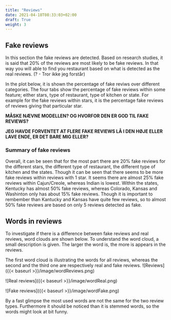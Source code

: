 ```yaml
---
title: "Reviews"
date: 2021-04-18T08:33:03+02:00
draft: True
weight: 3
---
```


## Fake reviews
In this section the fake reviews are detected. Based on research studies, it is said that 20% of the reviews are most likely to be fake reviews. 
In that way you will able to find you restaurant based on what is detected as the real reviews. (? - Tror ikke jeg forstår)

In the plot below, it is shown the percentage of fake reviws over different categories. The four tabs show the percentage of fake reviews within some feature; either stars, 
type of restaurant, type of kitchen or state. For example for the fake reviews within stars, it is the percentage fake reviews of reviews 
giving that particular star. 

**MÅSKE NÆVNE MODELLEN? OG HVORFOR DEN ER GOD TIL FAKE REVIEWS?**

**JEG HAVDE FORVENTET AT FLERE FAKE REVIEWS LÅ I DEN HØJE ELLER LAVE ENDE, ER DET BARE MIG ELLER?**

<script type="text/javascript" src="https://cdn.bokeh.org/bokeh/release/bokeh-2.3.2.min.js" integrity="sha384-XypntL49z55iwGVUW4qsEu83zKL3XEcz0MjuGOQ9SlaaQ68X/g+k1FcioZi7oQAc" crossorigin="anonymous"></script>
<script type="text/javascript">
            Bokeh.set_log_level("info");
</script>
<div class="bk-root" id="8742b5bb-80fd-4325-b361-1933080584c2" data-root-id="2784"></div>
<script type="application/json" id="3505">
          {"a44df594-ab4a-4ceb-94ca-be4b02796f70":{"defs":[],"roots":{"references":[{"attributes":{"tabs":[{"id":"2669"},{"id":"2707"},{"id":"2745"},{"id":"2783"}]},"id":"2784","type":"Tabs"},{"attributes":{},"id":"2726","type":"PanTool"},{"attributes":{},"id":"2891","type":"CategoricalTickFormatter"},{"attributes":{"data_source":{"id":"2740"},"glyph":{"id":"2741"},"hover_glyph":null,"muted_glyph":null,"nonselection_glyph":{"id":"2742"},"view":{"id":"2744"}},"id":"2743","type":"GlyphRenderer"},{"attributes":{"data":{"top":[19.88294387847251,19.33546616820638,16.513675970364847,14.92276082489917,18.073526761578663,14.266461301501732,12.400260062651457,25.58181406642249,29.269282575833326,19.71972563859981,14.636297287434619,13.821427776417424,14.741262860032906,15.965634508680868,16.3221927569384,13.151709401709402],"x":["American (New)","American (Traditional)","Cajun/Creole","Caribbean","Chinese","Greek","Indian","Italian","Japanese","Korean","Latin American","Mediterranean","Mexican","New Mexican Cuisine","Thai","Vietnamese"]},"selected":{"id":"2900"},"selection_policy":{"id":"2901"}},"id":"2740","type":"ColumnDataSource"},{"attributes":{"formatter":{"id":"2882"},"major_label_policy":{"id":"2883"},"major_tick_line_color":null,"minor_tick_line_color":null,"ticker":{"id":"2723"}},"id":"2722","type":"LinearAxis"},{"attributes":{"source":{"id":"2740"}},"id":"2744","type":"CDSView"},{"attributes":{"overlay":{"id":"2732"}},"id":"2728","type":"BoxZoomTool"},{"attributes":{},"id":"2892","type":"AllLabels"},{"attributes":{"axis":{"id":"2722"},"dimension":1,"ticker":null},"id":"2725","type":"Grid"},{"attributes":{"fill_alpha":{"value":0.1},"fill_color":{"value":"lightblue"},"line_alpha":{"value":0.1},"line_color":{"value":"lightblue"},"top":{"field":"top"},"width":{"value":0.7},"x":{"field":"x"}},"id":"2742","type":"VBar"},{"attributes":{"axis":{"id":"2719"},"ticker":null},"id":"2721","type":"Grid"},{"attributes":{},"id":"2727","type":"WheelZoomTool"},{"attributes":{"fill_color":{"value":"lightblue"},"line_color":{"value":"lightblue"},"top":{"field":"top"},"width":{"value":0.7},"x":{"field":"x"}},"id":"2665","type":"VBar"},{"attributes":{},"id":"2720","type":"CategoricalTicker"},{"attributes":{"bottom_units":"screen","fill_alpha":0.5,"fill_color":"lightgrey","left_units":"screen","level":"overlay","line_alpha":1.0,"line_color":"black","line_dash":[4,4],"line_width":2,"right_units":"screen","syncable":false,"top_units":"screen"},"id":"2732","type":"BoxAnnotation"},{"attributes":{"active_multi":null,"tools":[{"id":"2688"},{"id":"2689"},{"id":"2690"},{"id":"2691"},{"id":"2692"},{"id":"2693"}]},"id":"2695","type":"Toolbar"},{"attributes":{},"id":"2723","type":"BasicTicker"},{"attributes":{"source":{"id":"2778"}},"id":"2782","type":"CDSView"},{"attributes":{"data_source":{"id":"2778"},"glyph":{"id":"2779"},"hover_glyph":null,"muted_glyph":null,"nonselection_glyph":{"id":"2780"},"view":{"id":"2782"}},"id":"2781","type":"GlyphRenderer"},{"attributes":{"bottom_units":"screen","fill_alpha":0.5,"fill_color":"lightgrey","left_units":"screen","level":"overlay","line_alpha":1.0,"line_color":"black","line_dash":[4,4],"line_width":2,"right_units":"screen","syncable":false,"top_units":"screen"},"id":"2694","type":"BoxAnnotation"},{"attributes":{},"id":"2717","type":"LinearScale"},{"attributes":{"start":0},"id":"2713","type":"DataRange1d"},{"attributes":{"data":{"top":[23.7477522308049,16.167711907861,20.581170729227562,20.682020692526486,60.0,72.72727272727273,21.59212537208522,20.943327851030023,16.76652376771172,18.07528638923047,17.441054091539527],"x":["British Columbia","Colorado","Florida","Georgia","Kansas","Kentucky","Massachusetts","Ohio","Oregon","Texas","Washington"]},"selected":{"id":"2903"},"selection_policy":{"id":"2904"}},"id":"2778","type":"ColumnDataSource"},{"attributes":{},"id":"2715","type":"CategoricalScale"},{"attributes":{"formatter":{"id":"2885"},"major_label_orientation":"vertical","major_label_policy":{"id":"2886"},"major_tick_line_color":null,"minor_tick_line_color":null,"ticker":{"id":"2720"}},"id":"2719","type":"CategoricalAxis"},{"attributes":{"active_multi":null,"tools":[{"id":"2764"},{"id":"2765"},{"id":"2766"},{"id":"2767"},{"id":"2768"},{"id":"2769"}]},"id":"2771","type":"Toolbar"},{"attributes":{"below":[{"id":"2757"}],"center":[{"id":"2759"},{"id":"2763"}],"height":500,"left":[{"id":"2760"}],"renderers":[{"id":"2781"}],"title":{"id":"2747"},"toolbar":{"id":"2771"},"toolbar_location":null,"width":800,"x_range":{"id":"2749"},"x_scale":{"id":"2753"},"y_range":{"id":"2751"},"y_scale":{"id":"2755"}},"id":"2746","subtype":"Figure","type":"Plot"},{"attributes":{},"id":"2769","type":"HelpTool"},{"attributes":{},"id":"2765","type":"WheelZoomTool"},{"attributes":{},"id":"2764","type":"PanTool"},{"attributes":{},"id":"2768","type":"ResetTool"},{"attributes":{"fill_color":{"value":"lightblue"},"line_color":{"value":"lightblue"},"top":{"field":"top"},"width":{"value":0.7},"x":{"field":"x"}},"id":"2779","type":"VBar"},{"attributes":{},"id":"2767","type":"SaveTool"},{"attributes":{"formatter":{"id":"2888"},"major_label_policy":{"id":"2889"},"major_tick_line_color":null,"minor_tick_line_color":null,"ticker":{"id":"2761"}},"id":"2760","type":"LinearAxis"},{"attributes":{"axis":{"id":"2760"},"dimension":1,"ticker":null},"id":"2763","type":"Grid"},{"attributes":{"factors":["American (New)","American (Traditional)","Cajun/Creole","Caribbean","Chinese","Greek","Indian","Italian","Japanese","Korean","Latin American","Mediterranean","Mexican","New Mexican Cuisine","Thai","Vietnamese"]},"id":"2711","type":"FactorRange"},{"attributes":{"axis":{"id":"2757"},"ticker":null},"id":"2759","type":"Grid"},{"attributes":{},"id":"2871","type":"AllLabels"},{"attributes":{"active_multi":null,"tools":[{"id":"2650"},{"id":"2651"},{"id":"2652"},{"id":"2653"},{"id":"2654"},{"id":"2655"}]},"id":"2657","type":"Toolbar"},{"attributes":{},"id":"2758","type":"CategoricalTicker"},{"attributes":{},"id":"2761","type":"BasicTicker"},{"attributes":{"formatter":{"id":"2891"},"major_label_orientation":"vertical","major_label_policy":{"id":"2892"},"major_tick_line_color":null,"minor_tick_line_color":null,"ticker":{"id":"2758"}},"id":"2757","type":"CategoricalAxis"},{"attributes":{},"id":"2693","type":"HelpTool"},{"attributes":{},"id":"2755","type":"LinearScale"},{"attributes":{"bottom_units":"screen","fill_alpha":0.5,"fill_color":"lightgrey","left_units":"screen","level":"overlay","line_alpha":1.0,"line_color":"black","line_dash":[4,4],"line_width":2,"right_units":"screen","syncable":false,"top_units":"screen"},"id":"2656","type":"BoxAnnotation"},{"attributes":{"axis":{"id":"2684"},"dimension":1,"ticker":null},"id":"2687","type":"Grid"},{"attributes":{},"id":"2692","type":"ResetTool"},{"attributes":{},"id":"2870","type":"BasicTickFormatter"},{"attributes":{"start":0},"id":"2751","type":"DataRange1d"},{"attributes":{"formatter":{"id":"2876"},"major_label_policy":{"id":"2877"},"major_tick_line_color":null,"minor_tick_line_color":null,"ticker":{"id":"2685"}},"id":"2684","type":"LinearAxis"},{"attributes":{},"id":"2753","type":"CategoricalScale"},{"attributes":{"source":{"id":"2702"}},"id":"2706","type":"CDSView"},{"attributes":{},"id":"2688","type":"PanTool"},{"attributes":{},"id":"2685","type":"BasicTicker"},{"attributes":{"child":{"id":"2670"},"title":"Type of restaurant"},"id":"2707","type":"Panel"},{"attributes":{"align":"center","text":"Fake reviews by type of kitchen","text_font_size":"13pt"},"id":"2709","type":"Title"},{"attributes":{},"id":"2691","type":"SaveTool"},{"attributes":{},"id":"2889","type":"AllLabels"},{"attributes":{"fill_alpha":{"value":0.1},"fill_color":{"value":"lightblue"},"line_alpha":{"value":0.1},"line_color":{"value":"lightblue"},"top":{"field":"top"},"width":{"value":0.7},"x":{"field":"x"}},"id":"2704","type":"VBar"},{"attributes":{"data_source":{"id":"2702"},"glyph":{"id":"2703"},"hover_glyph":null,"muted_glyph":null,"nonselection_glyph":{"id":"2704"},"view":{"id":"2706"}},"id":"2705","type":"GlyphRenderer"},{"attributes":{"overlay":{"id":"2694"}},"id":"2690","type":"BoxZoomTool"},{"attributes":{},"id":"2689","type":"WheelZoomTool"},{"attributes":{},"id":"2655","type":"HelpTool"},{"attributes":{},"id":"2682","type":"CategoricalTicker"},{"attributes":{"factors":["Bars","Breakfast &amp; Brunch","Buffets","Burgers","Cafes","Coffee &amp; Tea","Diners","Fast Food","Food","Nightlife","Pizza","Salad","Sandwiches","Steakhouses","Sushi Bars","Vegetarian","Wine Bars"]},"id":"2673","type":"FactorRange"},{"attributes":{"formatter":{"id":"2879"},"major_label_orientation":"vertical","major_label_policy":{"id":"2880"},"major_tick_line_color":null,"minor_tick_line_color":null,"ticker":{"id":"2682"}},"id":"2681","type":"CategoricalAxis"},{"attributes":{},"id":"2874","type":"AllLabels"},{"attributes":{},"id":"2886","type":"AllLabels"},{"attributes":{"align":"center","text":"Fake reviews by type of restaurant","text_font_size":"13pt"},"id":"2671","type":"Title"},{"attributes":{"axis":{"id":"2681"},"ticker":null},"id":"2683","type":"Grid"},{"attributes":{},"id":"2653","type":"SaveTool"},{"attributes":{"overlay":{"id":"2770"}},"id":"2766","type":"BoxZoomTool"},{"attributes":{},"id":"2679","type":"LinearScale"},{"attributes":{"fill_color":{"value":"lightblue"},"line_color":{"value":"lightblue"},"top":{"field":"top"},"width":{"value":0.7},"x":{"field":"x"}},"id":"2741","type":"VBar"},{"attributes":{},"id":"2885","type":"CategoricalTickFormatter"},{"attributes":{"overlay":{"id":"2656"}},"id":"2652","type":"BoxZoomTool"},{"attributes":{},"id":"2888","type":"BasicTickFormatter"},{"attributes":{},"id":"2651","type":"WheelZoomTool"},{"attributes":{"data":{"top":[20.311619308887813,17.504080799836768,20.527156549520768,17.767264228916694,16.05439270966823,12.901606425702811,17.131660314949308,14.062021439509953,16.461255248920136,20.136050553371764,28.761385035163904,17.78680579901425,15.819835534512833,24.47756769918062,31.54133425083686,14.073813943376978,22.373029772329247],"x":["Bars","Breakfast &amp; Brunch","Buffets","Burgers","Cafes","Coffee &amp; Tea","Diners","Fast Food","Food","Nightlife","Pizza","Salad","Sandwiches","Steakhouses","Sushi Bars","Vegetarian","Wine Bars"]},"selected":{"id":"2897"},"selection_policy":{"id":"2898"}},"id":"2702","type":"ColumnDataSource"},{"attributes":{},"id":"2654","type":"ResetTool"},{"attributes":{},"id":"2677","type":"CategoricalScale"},{"attributes":{},"id":"2650","type":"PanTool"},{"attributes":{},"id":"2880","type":"AllLabels"},{"attributes":{},"id":"2883","type":"AllLabels"},{"attributes":{},"id":"2882","type":"BasicTickFormatter"},{"attributes":{"start":0},"id":"2675","type":"DataRange1d"},{"attributes":{"source":{"id":"2664"}},"id":"2668","type":"CDSView"},{"attributes":{},"id":"2873","type":"CategoricalTickFormatter"},{"attributes":{"data_source":{"id":"2664"},"glyph":{"id":"2665"},"hover_glyph":null,"muted_glyph":null,"nonselection_glyph":{"id":"2666"},"view":{"id":"2668"}},"id":"2667","type":"GlyphRenderer"},{"attributes":{"below":[{"id":"2681"}],"center":[{"id":"2683"},{"id":"2687"}],"height":500,"left":[{"id":"2684"}],"renderers":[{"id":"2705"}],"title":{"id":"2671"},"toolbar":{"id":"2695"},"toolbar_location":null,"width":800,"x_range":{"id":"2673"},"x_scale":{"id":"2677"},"y_range":{"id":"2675"},"y_scale":{"id":"2679"}},"id":"2670","subtype":"Figure","type":"Plot"},{"attributes":{},"id":"2879","type":"CategoricalTickFormatter"},{"attributes":{},"id":"2877","type":"AllLabels"},{"attributes":{"fill_alpha":{"value":0.1},"fill_color":{"value":"lightblue"},"line_alpha":{"value":0.1},"line_color":{"value":"lightblue"},"top":{"field":"top"},"width":{"value":0.7},"x":{"field":"x"}},"id":"2780","type":"VBar"},{"attributes":{"axis":{"id":"2646"},"dimension":1,"ticker":null},"id":"2649","type":"Grid"},{"attributes":{"formatter":{"id":"2870"},"major_label_policy":{"id":"2871"},"major_tick_line_color":null,"minor_tick_line_color":null,"ticker":{"id":"2647"}},"id":"2646","type":"LinearAxis"},{"attributes":{"bottom_units":"screen","fill_alpha":0.5,"fill_color":"lightgrey","left_units":"screen","level":"overlay","line_alpha":1.0,"line_color":"black","line_dash":[4,4],"line_width":2,"right_units":"screen","syncable":false,"top_units":"screen"},"id":"2770","type":"BoxAnnotation"},{"attributes":{"axis":{"id":"2643"},"ticker":null},"id":"2645","type":"Grid"},{"attributes":{"factors":["British Columbia","Colorado","Florida","Georgia","Kansas","Kentucky","Massachusetts","Ohio","Oregon","Texas","Washington"]},"id":"2749","type":"FactorRange"},{"attributes":{},"id":"2647","type":"BasicTicker"},{"attributes":{"fill_alpha":{"value":0.1},"fill_color":{"value":"lightblue"},"line_alpha":{"value":0.1},"line_color":{"value":"lightblue"},"top":{"field":"top"},"width":{"value":0.7},"x":{"field":"x"}},"id":"2666","type":"VBar"},{"attributes":{},"id":"2644","type":"CategoricalTicker"},{"attributes":{"formatter":{"id":"2873"},"major_label_policy":{"id":"2874"},"major_tick_line_color":null,"minor_tick_line_color":null,"ticker":{"id":"2644"}},"id":"2643","type":"CategoricalAxis"},{"attributes":{},"id":"2895","type":"UnionRenderers"},{"attributes":{},"id":"2898","type":"UnionRenderers"},{"attributes":{},"id":"2641","type":"LinearScale"},{"attributes":{},"id":"2897","type":"Selection"},{"attributes":{},"id":"2639","type":"CategoricalScale"},{"attributes":{"fill_color":{"value":"lightblue"},"line_color":{"value":"lightblue"},"top":{"field":"top"},"width":{"value":0.7},"x":{"field":"x"}},"id":"2703","type":"VBar"},{"attributes":{},"id":"2903","type":"Selection"},{"attributes":{},"id":"2876","type":"BasicTickFormatter"},{"attributes":{},"id":"2894","type":"Selection"},{"attributes":{},"id":"2904","type":"UnionRenderers"},{"attributes":{},"id":"2900","type":"Selection"},{"attributes":{},"id":"2901","type":"UnionRenderers"},{"attributes":{"align":"center","text":"Fake reviews by state","text_font_size":"13pt"},"id":"2747","type":"Title"},{"attributes":{"below":[{"id":"2719"}],"center":[{"id":"2721"},{"id":"2725"}],"height":500,"left":[{"id":"2722"}],"renderers":[{"id":"2743"}],"title":{"id":"2709"},"toolbar":{"id":"2733"},"toolbar_location":null,"width":800,"x_range":{"id":"2711"},"x_scale":{"id":"2715"},"y_range":{"id":"2713"},"y_scale":{"id":"2717"}},"id":"2708","subtype":"Figure","type":"Plot"},{"attributes":{"child":{"id":"2746"},"title":"State"},"id":"2783","type":"Panel"},{"attributes":{"active_multi":null,"tools":[{"id":"2726"},{"id":"2727"},{"id":"2728"},{"id":"2729"},{"id":"2730"},{"id":"2731"}]},"id":"2733","type":"Toolbar"},{"attributes":{},"id":"2729","type":"SaveTool"},{"attributes":{},"id":"2731","type":"HelpTool"},{"attributes":{"child":{"id":"2708"},"title":"Type of kitchen"},"id":"2745","type":"Panel"},{"attributes":{"factors":["1.0","1.5","2.0","2.5","3.0","3.5","4.0","4.5","5.0"]},"id":"2635","type":"FactorRange"},{"attributes":{"align":"center","text":"Fake reviews by stars","text_font_size":"13pt"},"id":"2633","type":"Title"},{"attributes":{},"id":"2730","type":"ResetTool"},{"attributes":{"below":[{"id":"2643"}],"center":[{"id":"2645"},{"id":"2649"}],"height":500,"left":[{"id":"2646"}],"renderers":[{"id":"2667"}],"title":{"id":"2633"},"toolbar":{"id":"2657"},"toolbar_location":null,"width":800,"x_range":{"id":"2635"},"x_scale":{"id":"2639"},"y_range":{"id":"2637"},"y_scale":{"id":"2641"}},"id":"2632","subtype":"Figure","type":"Plot"},{"attributes":{"data":{"top":[37.920489296636084,26.910356832027848,26.556321089322843,25.781829917702115,24.06415759959032,22.072586596721806,19.16875233208611,15.362162720042317,11.179250025133205],"x":["1.0","1.5","2.0","2.5","3.0","3.5","4.0","4.5","5.0"]},"selected":{"id":"2894"},"selection_policy":{"id":"2895"}},"id":"2664","type":"ColumnDataSource"},{"attributes":{"child":{"id":"2632"},"title":"Stars"},"id":"2669","type":"Panel"},{"attributes":{"start":0},"id":"2637","type":"DataRange1d"}],"root_ids":["2784"]},"title":"Bokeh Application","version":"2.3.2"}}
        </script>
        <script type="text/javascript">
          (function() {
            var fn = function() {
              Bokeh.safely(function() {
                (function(root) {
                  function embed_document(root) {
                  var docs_json = document.getElementById('3505').textContent;
                  var render_items = [{"docid":"a44df594-ab4a-4ceb-94ca-be4b02796f70","root_ids":["2784"],"roots":{"2784":"8742b5bb-80fd-4325-b361-1933080584c2"}}];
                  root.Bokeh.embed.embed_items(docs_json, render_items);
                  }
                  if (root.Bokeh !== undefined) {
                    embed_document(root);
                  } else {
                    var attempts = 0;
                    var timer = setInterval(function(root) {
                      if (root.Bokeh !== undefined) {
                        clearInterval(timer);
                        embed_document(root);
                      } else {
                        attempts++;
                        if (attempts > 100) {
                          clearInterval(timer);
                          console.log("Bokeh: ERROR: Unable to run BokehJS code because BokehJS library is missing");
                        }
                      }
                    }, 10, root)
                  }
                })(window);
              });
            };
            if (document.readyState != "loading") fn();
            else document.addEventListener("DOMContentLoaded", fn);
          })();
        </script>
    
  
        
        
### Summary of fake reviews
Overall, it can be seen that for the most part there are 20% fake reviews for the different stars, the different type of restaurant, 
the different type of kitchen and the states. Though it can be seen that there seems to be more fake reviews within reviews with 
1 star. It seems there are almost 25% fake reviews within Cajun/Creole, whereas Indian is lowest. Within the states, Kentucky has almost 50% 
fake reviews, whereas Colorado, Kansas and Washinton only has about 15% fake reviews. Though it is important to rembember than 
Kantucky and Kansas have quite few reviews, so to almost 50% fake reviews are based on only 5 reviews detected as fake. 


## Words in reviews

To investigate if there is a difference between fake reviews and real reviews, word clouds are shown below. To understand the word cloud, a small description is given. 
The larger the word is, the more is appears in the reviews. 


The first word cloud is illustrating the words for all reviews, whereas the second and the third one are respectively real and fake reviews.
![Reviews]({{< baseurl >}}/image/wordReviews.png)

![Real reviews]({{< baseurl >}}/image/wordReal.png)

![Fake reviews]({{< baseurl >}}/image/wordFake.png)

By a fast glimpse the most used words are not the same for the two review types. Furthermore it should be noticed than it is stemmed words, so the words might look at bit funny. 



